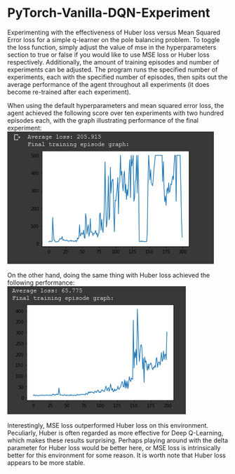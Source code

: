 # PyTorch-Vanilla-DQN-Experiment
Experimenting with the effectiveness of Huber loss versus Mean Squared Error loss for a simple q-learner on the pole balancing problem. To toggle the loss function, simply adjust the value of mse in the hyperparameters section to true or false if you would like to use MSE loss or Huber loss respectively. Additionally, the amount of training episodes and number of experiments can be adjusted. The program runs the specified number of experiments, each with the specified number of episodes, then spits out the average performance of the agent throughout all experiments (it does become re-trained after each experiment).

When using the default hyperparameters and mean squared error loss, the agent achieved the following score over ten experiments with two hundred episodes each, with the graph illustrating performance of the final experiment:
![MSE_image](https://raw.githubusercontent.com/wfraher/PyTorch-Vanilla-DQN-Experiment/master/vanilla_dqn_mse.PNG)

On the other hand, doing the same thing with Huber loss achieved the following performance:
![Huber_image](https://raw.githubusercontent.com/wfraher/PyTorch-Vanilla-DQN-Experiment/master/vanilla_dqn_huber.PNG)

Interestingly, MSE loss outperformed Huber loss on this environment. Peculiarly, Huber is often regarded as more effective for Deep Q-Learning, which makes these results surprising. Perhaps playing around with the delta parameter for Huber loss would be better here, or MSE loss is intrinsically better for this environment for some reason. It is worth note that Huber loss appears to be more stable.
